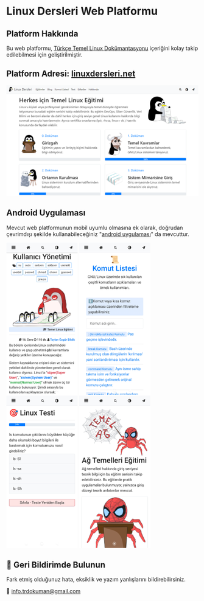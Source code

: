 # Linux Dersleri Web Platformu

## Platform Hakkında
Bu web platformu, [Türkçe Temel Linux Dokümantasyonu](https://github.com/taylanbildik/Linux_Dersleri) içeriğini kolay takip edilebilmesi için geliştirilmiştir. 

## Platform Adresi: [linuxdersleri.net](https://www.linuxdersleri.net)
![](https://raw.githubusercontent.com/Linux-Dersleri/linux-dersleri.github.io/master/data/img/web-platformu.png)

## Android Uygulaması
Mevcut web platformunun mobil uyumlu olmasına ek olarak, doğrudan çevrimdışı şekilde kullanabileceğiniz "[android uygulaması](https://play.google.com/store/apps/details?id=com.bildik.linuxdersleri)" da mevcuttur.

[<img src="https://raw.githubusercontent.com/Linux-Dersleri/linux-dersleri.github.io/master/data/img/4.png" height="400">](https://play.google.com/store/apps/details?id=com.bildik.linuxdersleri)
[<img src="https://raw.githubusercontent.com/Linux-Dersleri/linux-dersleri.github.io/master/data/img/5.png" height="400">](https://play.google.com/store/apps/details?id=com.bildik.linuxdersleri)
[<img src="https://raw.githubusercontent.com/Linux-Dersleri/linux-dersleri.github.io/master/data/img/6.png" height="400">](https://play.google.com/store/apps/details?id=com.bildik.linuxdersleri)
[<img src="https://raw.githubusercontent.com/Linux-Dersleri/linux-dersleri.github.io/master/data/img/7.png" height="400">](https://play.google.com/store/apps/details?id=com.bildik.linuxdersleri)




## :postbox: Geri Bildirimde Bulunun
Fark etmiş olduğunuz hata, eksiklik ve yazım yanlışlarını bildirebilirsiniz.

:email: [info.trdokuman@gmail.com](mailto:info.trdokuman@gmail.com)
